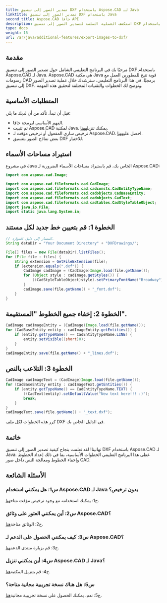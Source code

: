 ```yaml
---
title: تصدير الصور إلى تنسيق DXF باستخدام Aspose.CAD لـ Java
linktitle: تصدير الصور إلى تنسيق DXF باستخدام Java
second_title: Aspose.CAD جافا API
description: استكشف العملية السلسة لتصدير الصور إلى تنسيق DXF باستخدام Aspose.CAD لـ Java. دليل خطوة بخطوة والأسئلة الشائعة والمزيد.
type: docs
weight: 15
url: /ar/java/additional-features/export-images-to-dxf/
---
```

## مقدمة

مرحبًا بك في البرنامج التعليمي الشامل حول تصدير الصور إلى تنسيق DXF باستخدام Aspose.CAD لـ Java. Aspose.CAD هي مكتبة Java قوية تتيح للمطورين العمل مع رسومات CAD برمجيًا. في هذا البرنامج التعليمي، سنرشدك خلال عملية تصدير الصور إلى تنسيق DXF، ونوضح لك الخطوات والتقنيات المختلفة لتحقيق هذه المهمة.

## المتطلبات الأساسية

قبل أن تبدأ، تأكد من أن لديك ما يلي:

- الفهم الأساسي لبرمجة جافا.
-  تم تثبيت Aspose.CAD لمكتبة Java. يمكنك تنزيله[هنا](https://releases.aspose.com/cad/java/).
- ترخيص ساري المفعول أو ترخيص مؤقت لـ Aspose.CAD. احصل عليه[هنا](https://purchase.aspose.com/temporary-license/).
- بعض نماذج الصور بتنسيق DXF للاختبار.

## استيراد مساحات الأسماء

في مشروع Java الخاص بك، قم باستيراد مساحات الأسماء الضرورية لـ Aspose.CAD:

```java
import com.aspose.cad.Image;

import com.aspose.cad.fileformats.cad.CadImage;
import com.aspose.cad.fileformats.cad.cadconsts.CadEntityTypeName;
import com.aspose.cad.fileformats.cad.cadobjects.CadBaseEntity;
import com.aspose.cad.fileformats.cad.cadobjects.CadText;
import com.aspose.cad.fileformats.cad.cadtables.CadStyleTableObject;
import java.io.File;
import static java.lang.System.in;
```

## الخطوة 1: قم بتعيين خط جديد لكل مستند

```java
// المسار إلى دليل الموارد.
String dataDir = "Your Document Directory" + "DXFDrawings/";

File[] files = new File(dataDir).listFiles();
for (File file : files) {
    String extension = GetFileExtension(file);
    if (extension.equals(".dxf")) {
        CadImage cadImage = (CadImage)Image.load(file.getName());
        for (Object style : cadImage.getStyles()) {
            ((CadStyleTableObject)style).setPrimaryFontName("Broadway");
        }
        cadImage.save(file.getName() + "_font.dxf");
    }
}
```

## الخطوة 2: إخفاء جميع الخطوط "المستقيمة".

```java
CadImage cadImageEntity = (CadImage)Image.load(file.getName());
for (CadBaseEntity entity : cadImageEntity.getEntities()) {
    if (entity.getTypeName() == CadEntityTypeName.LINE) {
        entity.setVisible((short)0);
    }
}
cadImageEntity.save(file.getName() + "_lines.dxf");
```

## الخطوة 3: التلاعب بالنص

```java
CadImage cadImageText = (CadImage)Image.load(file.getName());
for (CadBaseEntity entity : cadImageText.getEntities()) {
    if (entity.getTypeName() == CadEntityTypeName.TEXT) {
        ((CadText)entity).setDefaultValue("New text here!!! :)");
        break;
    }
}
cadImageText.save(file.getName() + "_text.dxf");
```

كرر هذه الخطوات لكل ملف DXF في الدليل الخاص بك.

## خاتمة

تهانينا! لقد تعلمت بنجاح كيفية تصدير الصور إلى تنسيق DXF باستخدام Aspose.CAD لـ Java. غطى هذا البرنامج التعليمي الخطوات الأساسية، بما في ذلك إعداد الخطوط وإخفاء الخطوط ومعالجة النص داخل صور CAD.

## الأسئلة الشائعة

### س1: هل يمكنني استخدام Aspose.CAD لـ Java بدون ترخيص؟

 ج1: يمكنك استخدامه مع وجود ترخيص مؤقت متاح[هنا](https://purchase.aspose.com/temporary-license/).

### س2: أين يمكنني العثور على وثائق Aspose.CAD؟

 ج2: الوثائق متاحة[هنا](https://reference.aspose.com/cad/java/).

### س3: كيف يمكنني الحصول على الدعم لـ Aspose.CAD؟

 ج3: قم بزيارة منتدى الدعم[هنا](https://forum.aspose.com/c/cad/19).

### س4: أين يمكنني تنزيل Aspose.CAD لـ Java؟

 ج4: قم بتنزيل المكتبة[هنا](https://releases.aspose.com/cad/java/).

### س5: هل هناك نسخة تجريبية مجانية متاحة؟

 ج5: نعم، يمكنك الحصول على نسخة تجريبية مجانية[هنا](https://releases.aspose.com/).